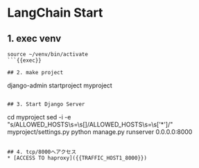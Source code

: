 # LangChain Start

## 1. exec venv
```
source ~/venv/bin/activate
```{{exec}}

## 2. make project
```
django-admin startproject myproject
```{{exec}}

## 3. Start Django Server
```
cd myproject
sed -i -e "s/ALLOWED_HOSTS\s\=\s\[\]/ALLOWED_HOSTS\s=\s\[\'\*\'\]/" myproject/settings.py
python manage.py runserver 0.0.0.0:8000
```{{exec}}

## 4. tcp/8000へアクセス
* [ACCESS TO haproxy]({{TRAFFIC_HOST1_8000}})
